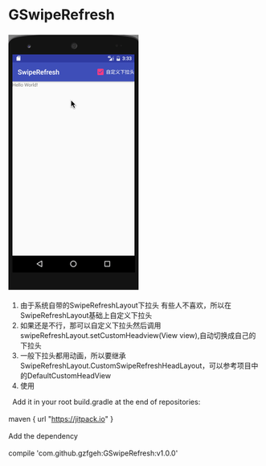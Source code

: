 # GSwipeRefresh <br>
###            ![](/screen/SwipeRefresh.gif) <br>

1. 由于系统自带的SwipeRefreshLayout下拉头 有些人不喜欢，所以在SwipeRefreshLayout基础上自定义下拉头  <br> 
2. 如果还是不行，那可以自定义下拉头然后调用swipeRefreshLayout.setCustomHeadview(View view),自动切换成自己的下拉头  <br>  
3. 一般下拉头都用动画，所以要继承SwipeRefreshLayout.CustomSwipeRefreshHeadLayout，可以参考项目中的DefaultCustomHeadView
4. 使用

    Add it in your root build.gradle at the end of repositories: <br>  
        maven { url "https://jitpack.io" } <br>  
    Add the dependency  <br>  
	    compile 'com.github.gzfgeh:GSwipeRefresh:v1.0.0' 
